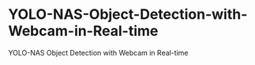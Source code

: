 # YOLO-NAS-Object-Detection-with-Webcam-in-Real-time
YOLO-NAS Object Detection with Webcam in Real-time

